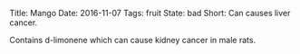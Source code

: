 Title: Mango
Date: 2016-11-07
Tags: fruit
State: bad
Short: Can causes liver cancer.

Contains d-limonene which can cause kidney cancer in male rats.
